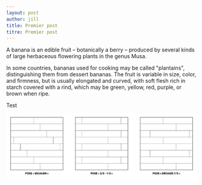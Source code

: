 ```yaml
---
layout: post
author: jill
title: Premier post
titre: Premier post
---
```

A banana is an edible fruit – botanically a berry – produced by several
kinds of large herbaceous flowering plants in the genus Musa.

In some countries, bananas used for cooking may be called "plantains",
distinguishing them from dessert bananas. The fruit is variable in size,
color, and firmness, but is usually elongated and curved, with soft
flesh rich in starch covered with a rind, which may be green, yellow,
red, purple, or brown when ripe.

Test

![](/assets/uploads/495175327_3500428680091287_404784878608937033_n.jpg)
